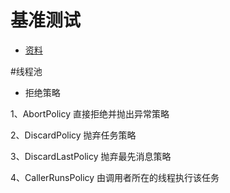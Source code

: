# 基准测试

* [资料](https://mp.weixin.qq.com/s/k6t7yJLx73dWov835XVy3A)

#线程池
* 拒绝策略

1、AbortPolicy 直接拒绝并抛出异常策略

2、DiscardPolicy 抛弃任务策略

3、DiscardLastPolicy 抛弃最先消息策略

4、CallerRunsPolicy 由调用者所在的线程执行该任务